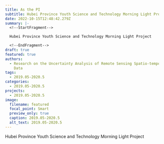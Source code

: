 ```yaml
---
title: As the PI
subtitle: Hubei Province Youth Science and Technology Morning Light Project
date: 2022-10-15T12:48:42.279Z
summary: |-
  <!--StartFragment-->

  Hubei Province Youth Science and Technology Morning Light Project

  <!--EndFragment-->
draft: true
featured: true
authors:
  - Research on the Uncertainty Analysis of Remote Sensing Spatio-temporal Big
    Data
tags:
  - 2019.05-2020.5
categories:
  - 2019.05-2020.5
projects:
  - 2019.05-2020.5
image:
  filename: featured
  focal_point: Smart
  preview_only: true
  caption: 2019.05-2020.5
  alt_text: 2019.05-2020.5
---
```

<!--StartFragment-->

Hubei Province Youth Science and Technology Morning Light Project

<!--EndFragment-->
